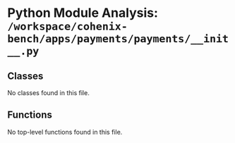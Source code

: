 # Python Module Analysis: `/workspace/cohenix-bench/apps/payments/payments/__init__.py`

## Classes

No classes found in this file.


## Functions

No top-level functions found in this file.
